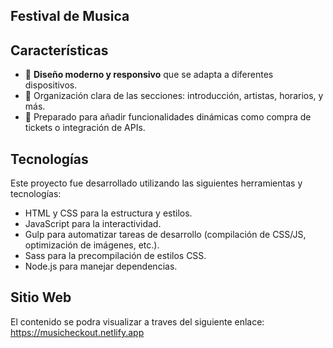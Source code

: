 ## Festival de Musica

## Características
- 🎨 **Diseño moderno y responsivo** que se adapta a diferentes dispositivos.
- 📁 Organización clara de las secciones: introducción, artistas, horarios, y más.
- 🚀 Preparado para añadir funcionalidades dinámicas como compra de tickets o integración de APIs.

## Tecnologías
Este proyecto fue desarrollado utilizando las siguientes herramientas y tecnologías:
- HTML y CSS para la estructura y estilos.
- JavaScript para la interactividad.
- Gulp para automatizar tareas de desarrollo (compilación de CSS/JS, optimización de imágenes, etc.).
- Sass para la precompilación de estilos CSS.
- Node.js para manejar dependencias.

## Sitio Web
El contenido se podra visualizar a traves del siguiente enlace: https://musicheckout.netlify.app

